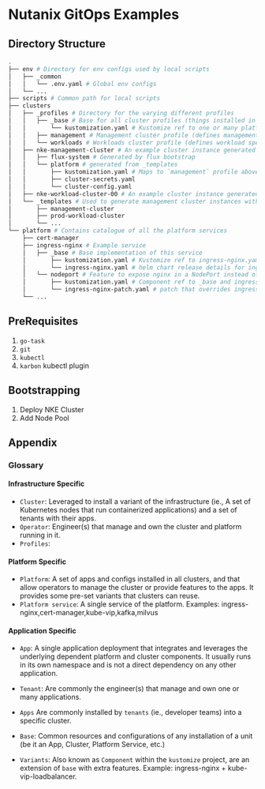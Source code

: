 # Nutanix GitOps Examples



## Directory Structure

```bash
.
├── env # Directory for env configs used by local scripts
│   ├── _common
│   │   └── .env.yaml # Global env configs 
│   └── ...
├── scripts # Common path for local scripts
├── clusters
│   ├── _profiles # Directory for the varying different profiles
│   │   ├── _base # Base for all cluster profiles (things installed in all variants)
│   │       └── kustomization.yaml # Kustomize ref to one or many platform _base/<service> and _components/feature
│   │   ├── management # Management cluster profile (defines management specific applications and platform variants)
│   │   └── workloads # Workloads cluster profile (defines workload specific applications and platform variants)
│   ├── nke-management-cluster # An example cluster instance generated from `_templates/management-cluster`
│   │   ├── flux-system # Generated by flux bootstrap
│   │   └── platform # generated from _templates
│   │       ├── kustomization.yaml # Maps to `management` profile above and injects secrets/config in the cluster
│   │       ├── cluster-secrets.yaml
│   │       └── cluster-config.yaml
│   ├── nke-workload-cluster-00 # An example cluster instance generated from `_templates/[prod|non-prod]-workload-cluster`
│   └── _templates # Used to generate management cluster instances with all configs/secrets needed
│       ├── management-cluster 
│       ├── prod-workload-cluster
│       └── ...
└── platform # Contains catalogue of all the platform services
    ├── cert-manager
    ├── ingress-nginx # Example service
    │   ├── _base # Base implementation of this service     
    │       ├── kustomization.yaml # Kustomize ref to ingress-nginx.yaml
    │       └── ingress-nginx.yaml # helm chart release details for ingress-nginx
    │   └── nodeport # Feature to expose nginx in a NodePort instead of in a LoadBalancer
    │       ├── kustomization.yaml # Component ref to _base and ingress-nginx-patch
    │       └── ingress-nginx-patch.yaml # patch that overrides ingress-nginx helm chart
    └── ...
```

## PreRequisites

1. `go-task`
2. `git`
3. `kubectl`
4. `karbon` kubectl plugin

## Bootstrapping

1. Deploy NKE Cluster
2. Add Node Pool

## Appendix

### Glossary

#### Infrastructure Specific

- `Cluster`: Leveraged to install a variant of the infrastructure (ie., A set of Kubernetes nodes that run containerized applications) and a set of tenants with their apps.
- `Operator`: Engineer(s) that manage and own the cluster and platform running in it.
- `Profiles`: 

#### Platform Specific

- `Platform`: A set of apps and configs installed in all clusters, and that allow operators to manage the cluster or provide features to the apps. It provides some pre-set variants that clusters can reuse.
- `Platform service`: A single service of the platform. Examples: ingress-nginx,cert-manager,kube-vip,kafka,milvus

#### Application Specific



- `App`: A single application deployment that integrates and leverages the underlying dependent platform and cluster components. It usually runs in its own namespace and is not a direct dependency on any other application.
- `Tenant`: Are commonly the engineer(s) that manage and own one or many applications.
- `Apps` Are commonly installed by `tenants` (ie., developer teams) into a specific cluster.


- `Base`: Common resources and configurations of any installation of a unit (be it an App, Cluster, Platform Service, etc.)
- `Variants`: Also known as `Component` within the `kustomize` project, are an extension of `base` with extra features. Example: ingress-nginx + kube-vip-loadbalancer.